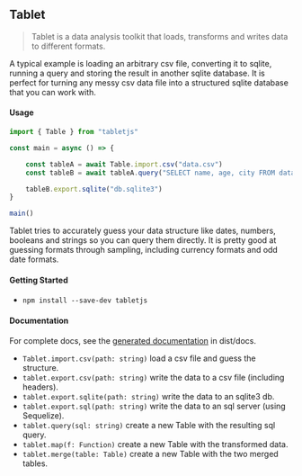## Tablet

> Tablet is a data analysis toolkit that loads, transforms and writes data to different formats. 

A typical example is loading an arbitrary csv file, converting it to sqlite, running a query and storing the result in another sqlite database. It is perfect for turning any messy csv data file into a structured sqlite database that you can work with.

#### Usage

```typescript
import { Table } from "tabletjs"

const main = async () => {

    const tableA = await Table.import.csv("data.csv")
    const tableB = await tableA.query("SELECT name, age, city FROM data")

    tableB.export.sqlite("db.sqlite3")
}

main()
```

Tablet tries to accurately guess your data structure like dates, numbers, booleans and strings so you can query them directly. It is pretty good at guessing formats through sampling, including currency formats and odd date formats.

#### Getting Started

- `npm install --save-dev tabletjs`

#### Documentation

For complete docs, see the [generated documentation](https://rawgit.com/koenbok/tablet/master/dist/docs/index.html) in dist/docs.

- `Tablet.import.csv(path: string)` load a csv file and guess the structure.
- `tablet.export.csv(path: string)` write the data to a csv file (including headers).
- `tablet.export.sqlite(path: string)` write the data to an sqlite3 db.
- `tablet.export.sql(path: string)` write the data to an sql server (using Sequelize).
- `tablet.query(sql: string)` create a new Table with the resulting sql query.
- `tablet.map(f: Function)` create a new Table with the transformed data.
- `tablet.merge(table: Table)` create a new Table with the two merged tables.